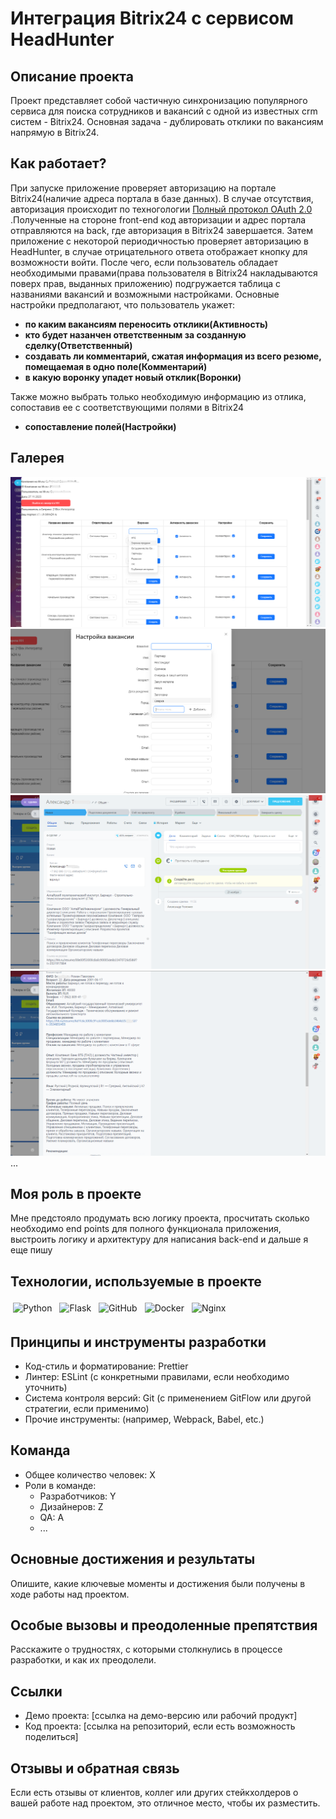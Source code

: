 # Интеграция Bitrix24 с сервисом HeadHunter 

## Описание проекта
Проект представляет собой частичную синхронизацию популярного сервиса для поиска сотрудников и вакансий с одной из известных crm систем - Bitrix24.
Основная задача - дублировать отклики по вакансиям напрямую в Bitrix24.

## Как работает?
При запуске приложение проверяет авторизацию на портале Bitrix24(наличие адреса портала в базе данных). В случае отсутствия, авторизация происходит по техногологии <a href="https://dev.1c-bitrix.ru/learning/course/index.php?COURSE_ID=99&LESSON_ID=2486"> Полный протокол OAuth 2.0 </a>.Полученные на стороне front-end код авторизации и адрес портала отправляются на back, где авторизация в Bitrix24 завершается.
Затем приложение с некоторой периодичностью проверяет авторизацию в HeadHunter, в случае отрицательного ответа отображает кнопку для возможности войти. После чего, если пользователь обладает необходимыми правами(права пользователя в Bitrix24 накладываются поверх прав, выданных приложению) подгружается таблица с названиями вакансий и возможными настройками. Основные настройки предполагают, что пользователь укажет:
- **по каким вакансиям переносить отклики(Активность)**
- **кто будет назанчен ответственным за созданную сделку(Ответственный)**
- **создавать ли комментарий, сжатая информация из всего резюме, помещаемая в одно поле(Комментарий)**
- **в какую воронку упадет новый отклик(Воронки)**


Также можно выбрать только необходимую информацию из отлика, сопоставив ее с соответствующими полями в Bitrix24
- **сопоставление полей(Настройки)**

## Галерея

![Изображение 1](https://github.com/tyrypic/integration-headhunter/blob/main/screen1.png)
![Изображение 2](https://github.com/tyrypic/integration-headhunter/blob/main/screen2.png)
![Изображение 3](https://github.com/tyrypic/integration-headhunter/blob/main/screen3.png)
![Изображение 4](https://github.com/tyrypic/integration-headhunter/blob/main/screen4.png)
...

## Моя роль в проекте
Мне предстояло продумать всю логику проекта, просчитать сколько необходимо end points для полного функционала приложения, выстроить логику и архитектуру для написания back-end и дальше я еще пишу

## Технологии, используемые в проекте

<img src="https://img.shields.io/badge/python-3670A0?style=for-the-badge&logo=python&logoColor=ffdd54" alt="Python" style="vertical-align:top; margin:4px">
<img src="https://img.shields.io/badge/flask-%23000.svg?style=for-the-badge&logo=flask&logoColor=white" alt="Flask" style="vertical-align:top; margin:4px">
<img src="https://img.shields.io/badge/github-%23121011.svg?style=for-the-badge&logo=github&logoColor=white" alt="GitHub" style="vertical-align:top; margin:4px">
<img src="https://img.shields.io/badge/docker-%230db7ed.svg?style=for-the-badge&logo=docker&logoColor=white" alt="Docker" style="vertical-align:top; margin:4px">
<img src="https://img.shields.io/badge/nginx-%23009639.svg?style=for-the-badge&logo=nginx&logoColor=white" alt="Nginx" style="vertical-align:top; margin:4px">


## Принципы и инструменты разработки
- Код-стиль и форматирование: Prettier
- Линтер: ESLint (с конкретными правилами, если необходимо уточнить)
- Система контроля версий: Git (с применением GitFlow или другой стратегии, если применимо)
- Прочие инструменты: (например, Webpack, Babel, etc.)

## Команда
- Общее количество человек: X
- Роли в команде:
  - Разработчиков: Y
  - Дизайнеров: Z
  - QA: A
  - ...

## Основные достижения и результаты
Опишите, какие ключевые моменты и достижения были получены в ходе работы над проектом.

## Особые вызовы и преодоленные препятствия
Расскажите о трудностях, с которыми столкнулись в процессе разработки, и как их преодолели.

## Ссылки
- Демо проекта: [ссылка на демо-версию или рабочий продукт]
- Код проекта: [ссылка на репозиторий, если есть возможность поделиться]

## Отзывы и обратная связь
Если есть отзывы от клиентов, коллег или других стейкхолдеров о вашей работе над проектом, это отличное место, чтобы их разместить.
